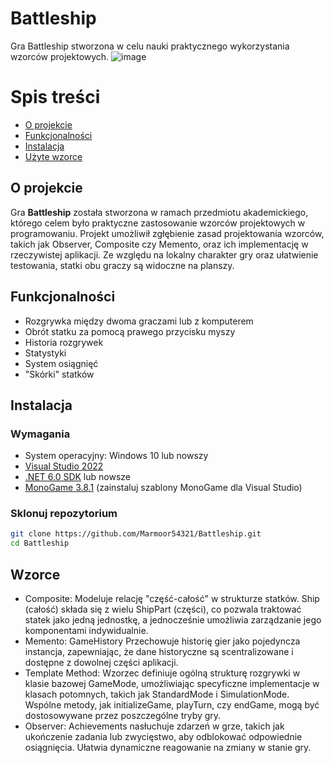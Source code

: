 # Battleship  

Gra Battleship stworzona w celu nauki praktycznego wykorzystania wzorców projektowych.
![image](https://github.com/user-attachments/assets/cbb1f39e-4b83-4f0d-a89b-44acd57d2ac3)
# Spis treści
- [O projekcie](#oprojekcie)
- [Funkcjonalności](#funkcjonalności)
- [Instalacja](#instalacja)
- [Użyte wzorce](#wzorce)
## O projekcie
Gra **Battleship** została stworzona w ramach przedmiotu akademickiego,
którego celem było praktyczne zastosowanie wzorców projektowych w programowaniu.
Projekt umożliwił zgłębienie zasad projektowania wzorców, takich jak Observer, Composite czy Memento, oraz ich implementację w rzeczywistej aplikacji. Ze względu na lokalny charakter gry oraz ułatwienie testowania, statki obu graczy są widoczne na planszy.
## Funkcjonalności  
- Rozgrywka między dwoma graczami lub z komputerem
- Obrót statku za pomocą prawego przycisku myszy
- Historia rozgrywek
- Statystyki
- System osiągnięć
- "Skórki" statków  
## Instalacja
### Wymagania
- System operacyjny: Windows 10 lub nowszy 
- [Visual Studio 2022](https://visualstudio.microsoft.com/)
- [.NET 6.0 SDK](https://dotnet.microsoft.com/download) lub nowsze
- [MonoGame 3.8.1](http://www.monogame.net/downloads/) (zainstaluj szablony MonoGame dla Visual Studio)
### Sklonuj repozytorium
```bash
git clone https://github.com/Marmoor54321/Battleship.git
cd Battleship
```
## Wzorce  
- Composite: Modeluje relację "część-całość" w strukturze statków.
Ship (całość) składa się z wielu ShipPart (części), co pozwala traktować statek jako jedną jednostkę, a jednocześnie umożliwia zarządzanie jego komponentami indywidualnie.  
- Memento: GameHistory Przechowuje historię gier jako pojedyncza instancja, zapewniając, że dane historyczne są scentralizowane i dostępne z dowolnej części aplikacji.
- Template Method: Wzorzec definiuje ogólną strukturę rozgrywki w klasie bazowej GameMode, umożliwiając specyficzne implementacje w klasach potomnych, takich jak StandardMode i SimulationMode.
Wspólne metody, jak initializeGame, playTurn, czy endGame, mogą być dostosowywane przez poszczególne tryby gry.  
- Observer: Achievements nasłuchuje zdarzeń w grze, takich jak ukończenie zadania lub zwycięstwo, aby odblokować odpowiednie osiągnięcia.
Ułatwia dynamiczne reagowanie na zmiany w stanie gry.
